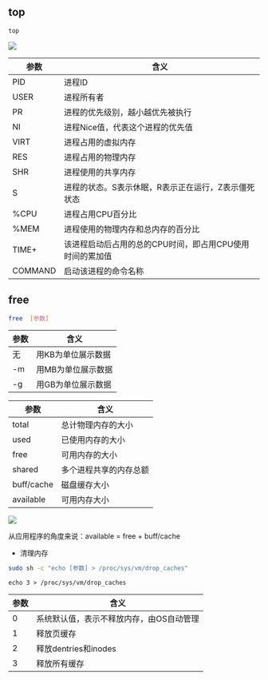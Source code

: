 <!--
 * @Description: 
 * @Version: 1.0
 * @Author: DaLao
 * @Email: dalao_li@163.com
 * @Date: 2021-11-13 18:40:58
 * @LastEditors: DaLao
 * @LastEditTime: 2022-01-14 06:00:38
-->

## top

```sh
top 
```

![](https://cdn.hurra.ltd/img/20211113184354.png)

| 参数    | 含义                                                     |
| ------- | -------------------------------------------------------- |
| PID     | 进程ID                                                   |
| USER    | 进程所有者                                               |
| PR      | 进程的优先级别，越小越优先被执行                         |
| NI      | 进程Nice值，代表这个进程的优先值                         |
| VIRT    | 进程占用的虚拟内存                                       |
| RES     | 进程占用的物理内存                                       |
| SHR     | 进程使用的共享内存                                       |
| S       | 进程的状态。S表示休眠，R表示正在运行，Z表示僵死状态      |
| %CPU    | 进程占用CPU百分比                                        |
| %MEM    | 进程使用的物理内存和总内存的百分比                       |
| TIME+   | 该进程启动后占用的总的CPU时间，即占用CPU使用时间的累加值 |
| COMMAND | 启动该进程的命令名称                                     |


## free

```sh
free  [参数]  
```

| 参数 | 含义               |
| ---- | ------------------ |
| 无   | 用KB为单位展示数据 |
| -m   | 用MB为单位展示数据 |
| -g   | 用GB为单位展示数据 |

| 参数       | 含义                   |
| ---------- | ---------------------- |
| total      | 总计物理内存的大小     |
| used       | 已使用内存的大小       |
| free       | 可用内存的大小         |
| shared     | 多个进程共享的内存总额 |
| buff/cache | 磁盘缓存大小           |
| available  | 可用内存大小           |

![](https://cdn.hurra.ltd/img/20211113185055.png)

从应用程序的角度来说：available = free + buff/cache

- 清理内存

```sh
sudo sh -c "echo [参数] > /proc/sys/vm/drop_caches"
```

`echo 3 > /proc/sys/vm/drop_caches`

| 参数 | 含义                                     |
| ---- | ---------------------------------------- |
| 0    | 系统默认值，表示不释放内存，由OS自动管理 |
| 1    | 释放页缓存                               |
| 2    | 释放dentries和inodes                     |
| 3    | 释放所有缓存                             |
